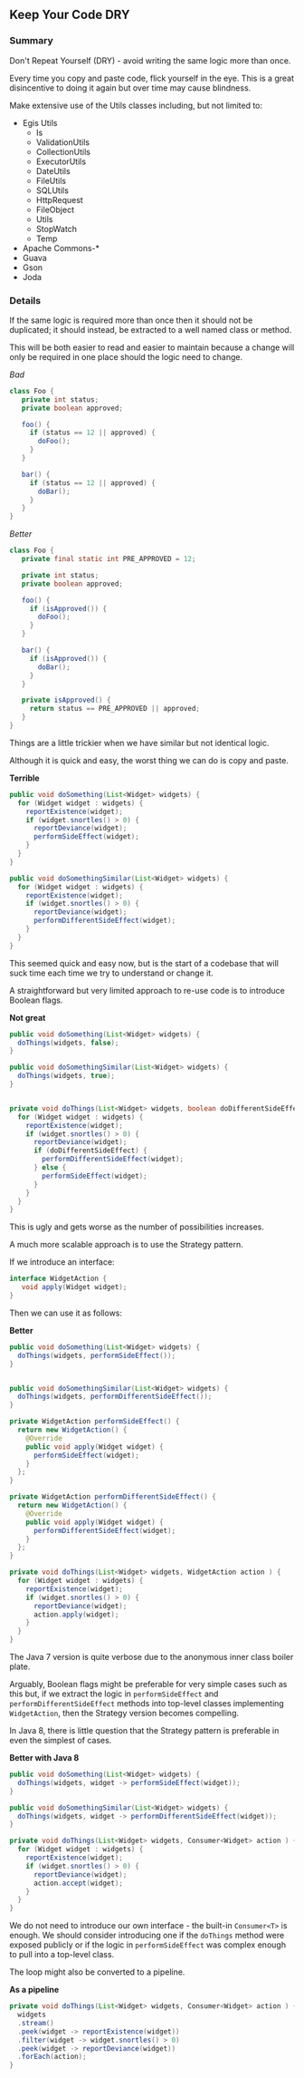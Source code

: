 ## Keep Your Code DRY

### Summary

Don't Repeat Yourself (DRY) - avoid writing the same logic more than once.

Every time you copy and paste code, flick yourself in the eye. This is a great disincentive to doing it again but over time may cause blindness.

Make extensive use of the Utils classes including, but not limited to:

- Egis Utils
  - Is
  - ValidationUtils
  - CollectionUtils
  - ExecutorUtils
  - DateUtils
  - FileUtils
  - SQLUtils
  - HttpRequest
  - FileObject
  - Utils
  - StopWatch
  - Temp
- Apache Commons-*
- Guava
- Gson
- Joda


### Details

If the same logic is required more than once then it should not be duplicated; it should instead, be extracted to a well named class or method.

This will be both easier to read and easier to maintain because a change will only be required in one place should the logic need to change.

*Bad*

```java
class Foo {
   private int status;
   private boolean approved;

   foo() {
     if (status == 12 || approved) {
       doFoo();
     }
   }

   bar() {
     if (status == 12 || approved) {
       doBar();
     }
   }
}
```

*Better*

```java
class Foo {
   private final static int PRE_APPROVED = 12;

   private int status;
   private boolean approved;

   foo() {
     if (isApproved()) {
       doFoo();
     }
   }

   bar() {
     if (isApproved()) {
       doBar();
     }
   }

   private isApproved() {
     return status == PRE_APPROVED || approved;
   }
}
```

Things are a little trickier when we have similar but not identical logic.

Although it is quick and easy, the worst thing we can do is copy and paste.

**Terrible**
```java
public void doSomething(List<Widget> widgets) {
  for (Widget widget : widgets) {
    reportExistence(widget);
    if (widget.snortles() > 0) {
      reportDeviance(widget);
      performSideEffect(widget);
    }
  }
}

public void doSomethingSimilar(List<Widget> widgets) {
  for (Widget widget : widgets) {
    reportExistence(widget);
    if (widget.snortles() > 0) {
      reportDeviance(widget);
      performDifferentSideEffect(widget);
    }
  }
}
```

This seemed quick and easy now, but is the start of a codebase that will suck time each time we try to understand or change it.

A straightforward but very limited approach to re-use code is to introduce Boolean flags.

**Not great**
```java
public void doSomething(List<Widget> widgets) {
  doThings(widgets, false);
}

public void doSomethingSimilar(List<Widget> widgets) {
  doThings(widgets, true);
}


private void doThings(List<Widget> widgets, boolean doDifferentSideEffect) {
  for (Widget widget : widgets) {
    reportExistence(widget);
    if (widget.snortles() > 0) {
      reportDeviance(widget);
      if (doDifferentSideEffect) {
        performDifferentSideEffect(widget);
      } else {
        performSideEffect(widget);
      }
    }
  }
}
```

This is ugly and gets worse as the number of possibilities increases.

A much more scalable approach is to use the Strategy pattern.

If we introduce an interface:

```java
interface WidgetAction {
   void apply(Widget widget);
}
```

Then we can use it as follows:

**Better**
```java
public void doSomething(List<Widget> widgets) {
  doThings(widgets, performSideEffect());
}


public void doSomethingSimilar(List<Widget> widgets) {
  doThings(widgets, performDifferentSideEffect());
}

private WidgetAction performSideEffect() {
  return new WidgetAction() {
    @Override
    public void apply(Widget widget) {
      performSideEffect(widget);
    }
  };
}

private WidgetAction performDifferentSideEffect() {
  return new WidgetAction() {
    @Override
    public void apply(Widget widget) {
      performDifferentSideEffect(widget);
    }
  };
}

private void doThings(List<Widget> widgets, WidgetAction action ) {
  for (Widget widget : widgets) {
    reportExistence(widget);
    if (widget.snortles() > 0) {
      reportDeviance(widget);
      action.apply(widget);
    }
  }
}
```

The Java 7 version is quite verbose due to the anonymous inner class boiler plate.

Arguably, Boolean flags might be preferable for very simple cases such as this but, if we extract the logic in `performSideEffect` and `performDifferentSideEffect` methods into top-level classes implementing `WidgetAction`, then the Strategy version becomes compelling.

In Java 8, there is little question that the Strategy pattern is preferable in even the simplest of cases.

**Better with Java 8**
```java
public void doSomething(List<Widget> widgets) {
  doThings(widgets, widget -> performSideEffect(widget));
}

public void doSomethingSimilar(List<Widget> widgets) {
  doThings(widgets, widget -> performDifferentSideEffect(widget));
}

private void doThings(List<Widget> widgets, Consumer<Widget> action ) {
  for (Widget widget : widgets) {
    reportExistence(widget);
    if (widget.snortles() > 0) {
      reportDeviance(widget);
      action.accept(widget);
    }
  }
}
```

We do not need to introduce our own interface - the built-in `Consumer<T>` is enough. We should consider introducing one if the `doThings` method were exposed publicly or if the logic in `performSideEffect` was complex enough to pull into a top-level class.

The loop might also be converted to a pipeline.

**As a pipeline**
```java
private void doThings(List<Widget> widgets, Consumer<Widget> action ) {
  widgets
  .stream()
  .peek(widget -> reportExistence(widget))
  .filter(widget -> widget.snortles() > 0)
  .peek(widget -> reportDeviance(widget))
  .forEach(action);
}
```
